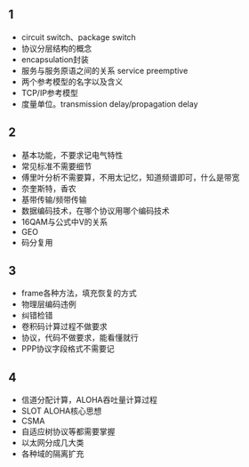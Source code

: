 
## 1
* circuit switch、package switch
* 协议分层结构的概念
* encapsulation封装
* 服务与服务原语之间的关系 service preemptive
* 两个参考模型的名字以及含义
* TCP/IP参考模型
* 度量单位。transmission delay/propagation delay

## 2
* 基本功能，不要求记电气特性
* 常见标准不需要细节
* 傅里叶分析不需要算，不用太记忆，知道频谱即可，什么是带宽
* 奈奎斯特，香农
* 基带传输/频带传输
* 数据编码技术，在哪个协议用哪个编码技术
* 16QAM与公式中V的关系
* GEO
* 码分复用

## 3
* frame各种方法，填充恢复的方式
* 物理层编码违例
* 纠错检错
* 卷积码计算过程不做要求
* 协议，代码不做要求，能看懂就行
* PPP协议字段格式不需要记

## 4
* 信道分配计算，ALOHA吞吐量计算过程
* SLOT ALOHA核心思想
* CSMA
* 自适应树协议等都需要掌握
* 以太网分成几大类
* 各种域的隔离扩充